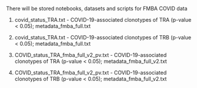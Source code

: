 There will be stored notebooks, datasets and scripts for FMBA COVID data

1. covid_status_TRA.txt - COVID-19-associated clonotypes of TRA (p-value < 0.05); metadata_fmba_full.txt

2. covid_status_TRA.txt - COVID-19-associated clonotypes of TRB (p-value < 0.05); metadata_fmba_full.txt

3. COVID_status_TRA_fmba_full_v2_pv.txt - COVID-19-associated clonotypes of TRA (p-value < 0.05); metadata_fmba_full_v2.txt

4. COVID_status_TRA_fmba_full_v2_pv.txt - COVID-19-associated clonotypes of TRB (p-value < 0.05); metadata_fmba_full_v2.txt
